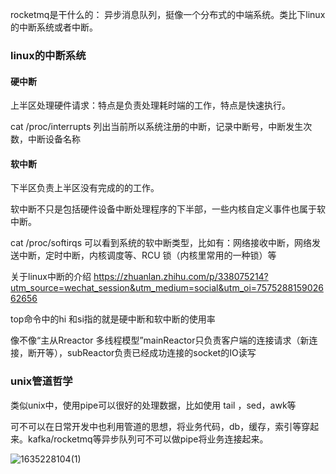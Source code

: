 rocketmq是干什么的： 异步消息队列，挺像一个分布式的中端系统。类比下linux的中断系统或者中断。

### linux的中断系统

#### 硬中断

上半区处理硬件请求：特点是负责处理耗时端的工作，特点是快速执行。

cat /proc/interrupts 列出当前所以系统注册的中断，记录中断号，中断发生次数，中断设备名称

#### 软中断

下半区负责上半区没有完成的的工作。

软中断不只是包括硬件设备中断处理程序的下半部，一些内核自定义事件也属于软中断。

cat  /proc/softirqs 可以看到系统的软中断类型，比如有：网络接收中断，网络发送中断，定时中断，内核调度等、RCU 锁（内核里常用的一种锁）等

关于linux中断的介绍 https://zhuanlan.zhihu.com/p/338075214?utm_source=wechat_session&utm_medium=social&utm_oi=757528815902662656

top命令中的hi 和si指的就是硬中断和软中断的使用率





像不像“主从Rreactor 多线程模型”mainReactor只负责客户端的连接请求（新连接，断开等），subReactor负责已经成功连接的socket的IO读写





### unix管道哲学

类似unix中，使用pipe可以很好的处理数据，比如使用  tail ，sed，awk等

可不可以在日常开发中也利用管道的思想，将业务代码，db，缓存，索引等穿起来。kafka/rocketmq等异步队列可不可以做pipe将业务连接起来。

![1635228104(1)](C:\Users\236774\Desktop\学习\github\myTechNotes\myOwnTechNotesInWondow\异步消息队列\1635228104(1).jpg)